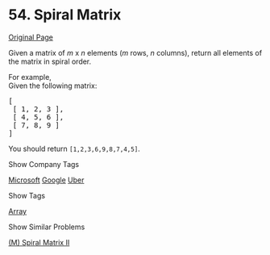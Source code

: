 # 54. Spiral Matrix

[Original Page](https://leetcode.com/problems/spiral-matrix/)

Given a matrix of _m_ x _n_ elements (_m_ rows, _n_ columns), return all elements of the matrix in spiral order.

For example,  
Given the following matrix:

<pre>[
 [ 1, 2, 3 ],
 [ 4, 5, 6 ],
 [ 7, 8, 9 ]
]
</pre>

You should return `[1,2,3,6,9,8,7,4,5]`.

<div>

<div id="company_tags" class="btn btn-xs btn-warning">Show Company Tags</div>

<span class="hidebutton">[Microsoft](/company/microsoft/) [Google](/company/google/) [Uber](/company/uber/)</span></div>

<div>

<div id="tags" class="btn btn-xs btn-warning">Show Tags</div>

<span class="hidebutton">[Array](/tag/array/)</span></div>

<div>

<div id="similar" class="btn btn-xs btn-warning">Show Similar Problems</div>

<span class="hidebutton">[(M) Spiral Matrix II](/problems/spiral-matrix-ii/)</span></div>